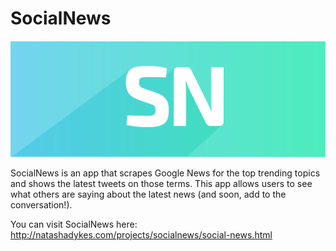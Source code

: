 # SocialNews

![SocialNews banner image](./public/images/sn-banner.png)

SocialNews is an app that scrapes Google News for the top trending topics and shows the latest tweets on those terms.
This app allows users to see what others are saying about the latest news (and soon, add to the conversation!).

You can visit SocialNews here: http://natashadykes.com/projects/socialnews/social-news.html


